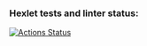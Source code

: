 ### Hexlet tests and linter status:
[![Actions Status](https://github.com/Ramaniuk/qa-auto-engineer-javascript-project-89/actions/workflows/hexlet-check.yml/badge.svg)](https://github.com/Ramaniuk/qa-auto-engineer-javascript-project-89/actions)